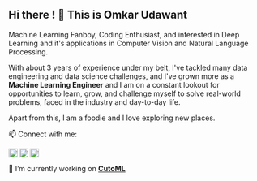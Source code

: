 ## Hi there !  👋 This is Omkar Udawant

Machine Learning Fanboy, Coding Enthusiast, and interested in Deep Learning and it's applications in Computer Vision and Natural Language Processing. 

With about 3 years of experience under my belt, I've tackled many data engineering and data science challenges, and I've grown more as a **Machine Learning Engineer** and I am on a constant lookout for opportunities to learn, grow, and challenge myself to solve real-world problems, faced in the industry and day-to-day life.

Apart from this, I am a foodie and I love exploring new places.


📫 Connect with me: 

[<img align="left" alt="omkarudawant | LinkedIn" width="18px" src="https://cdn.jsdelivr.net/npm/simple-icons@v3/icons/linkedin.svg" />][linkedin]
[<img align="left" alt="omkarudawant | Instagram" width="18px" src="https://cdn.jsdelivr.net/npm/simple-icons@v3/icons/instagram.svg" />][instagram]
[<img align="left" alt="omkarudawant | Medium" width="18px" src="https://cdn.jsdelivr.net/npm/simple-icons@v3/icons/medium.svg" />][medium]


[instagram]: https://www.instagram.com/omcarudawant/
[linkedin]: https://linkedin.com/in/omkarudawant
[medium]: https://medium.com/@omkarudawant 
<br>

🔭 I’m currently working on **[CutoML](https://github.com/omkarudawant/CutoML)**

<!--
**omkarudawant/omkarudawant** is a ✨ _special_ ✨ repository because its `README.md` (this file) appears on your GitHub profile.

<br>



[![Omkar's github stats](https://github-readme-stats.vercel.app/api?username=omkarudawant&theme=blue-green)](https://github.com/omkarudawant/github-readme-stats)


![1](https://github-readme-stats.vercel.app/api/top-langs/?username=omkarudawant&theme=blue-green)


Here are some ideas to get you started:


- 🌱 I’m currently learning ...
- 👯 I’m looking to collaborate on ...
- 🤔 I’m looking for help with ...
- 💬 Ask me about ...
- 📫 How to reach me: ...
- 😄 Pronouns: ...
- ⚡ Fun fact: ...
-->
